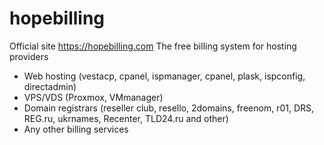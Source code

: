 # hopebilling
Official site https://hopebilling.com
The free billing system for hosting providers


 - Web hosting  (vestacp, cpanel, ispmanager, cpanel, plask, ispconfig, directadmin)
 - VPS/VDS (Proxmox, VMmanager)
 - Domain registrars (reseller club, resello, 2domains, freenom, r01, DRS, REG.ru, ukrnames, Recenter, TLD24.ru and other)
 - Any other billing services
 
